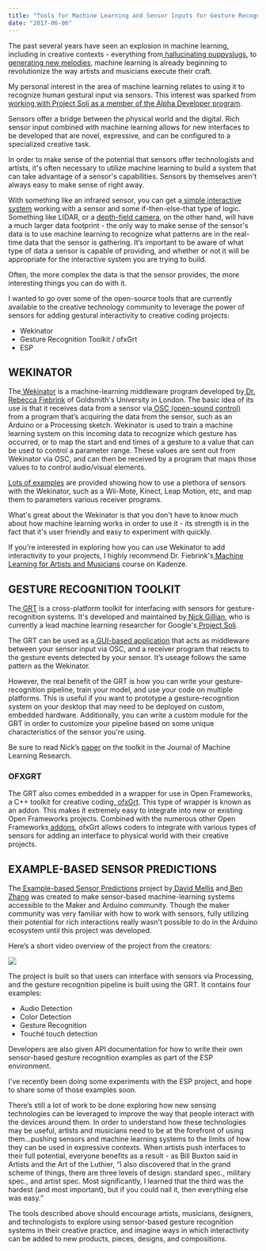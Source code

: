 ```yaml
---
title: "Tools for Machine Learning and Sensor Inputs for Gesture Recognition"
date: "2017-06-06"
---
```



The past several years have seen an explosion in machine learning, including in creative contexts - everything from[ hallucinating puppyslugs](https://research.googleblog.com/2015/06/inceptionism-going-deeper-into-neural.html), to[ generating new melodies](https://magenta.tensorflow.org/welcome-to-magenta), machine learning is already beginning to revolutionize the way artists and musicians execute their craft.

My personal interest in the area of machine learning relates to using it to recognize human gestural input via sensors. This interest was sparked from [working with Project Soli as a member of the Alpha Developer program](https://www.nickarner.com/project-soli-alpha-developers-program).

Sensors offer a bridge between the physical world and the digital. Rich sensor input combined with machine learning allows for new interfaces to be developed that are novel, expressive, and can be configured to a specialized creative task.

In order to make sense of the potential that sensors offer technologists and artists, it's often necessary to utilize machine learning to build a system that can take advantage of a sensor's capabilities. Sensors by themselves aren't always easy to make sense of right away.

With something like an infrared sensor, you can get a[ simple interactive system](https://github.com/narner/ProximitySensing-With-Chirpino) working with a sensor and some if-then-else-that type of logic. Something like LIDAR, or a [depth-field camera](https://software.intel.com/en-us/realsense/home), on the other hand, will have a much larger data footprint - the only way to make sense of the sensor's data is to use machine learning to recognize what patterns are in the real-time data that the sensor is gathering. It’s important to be aware of what type of data a sensor is capable of providing, and whether or not it will be appropriate for the interactive system you are trying to build.

Often, the more complex the data is that the sensor provides, the more interesting things you can do with it.

I wanted to go over some of the open-source tools that are currently available to the creative technology community to leverage the power of sensors for adding gestural interactivity to creative coding projects:

- Wekinator
- Gesture Recognition Toolkit / ofxGrt
- ESP



## WEKINATOR

The[ Wekinator](http://www.wekinator.org/) is a machine-learning middleware program developed by[ Dr. Rebecca Fiebrink](http://www.doc.gold.ac.uk/~mas01rf/Rebecca_Fiebrink_Goldsmiths/welcome.html) of Goldsmith's University in London. The basic idea of its use is that it receives data from a sensor via[ OSC (open-sound control)](http://opensoundcontrol.org/) from a program that’s acquiring the data from the sensor, such as an Arduino or a Processing sketch. Wekinator is used to train a machine learning system on this incoming data to recognize which gesture has occurred, or to map the start and end times of a gesture to a value that can be used to control a parameter range. These values are sent out from Wekinator via OSC, and can then be received by a program that maps those values to to control audio/visual elements.

[Lots of examples](http://www.wekinator.org/examples/) are provided showing how to use a plethora of sensors with the Wekinator, such as a Wii-Mote, Kinect, Leap Motion, etc, and map them to parameters various receiver programs.

What's great about the Wekinator is that you don't have to know much about how machine learning works in order to use it - its strength is in the fact that it's user friendly and easy to experiment with quickly.

If you're interested in exploring how you can use Wekinator to add interactivity to your projects, I highly recommend Dr. Fiebrink's[ Machine Learning for Artists and Musicians](https://www.kadenze.com/courses/machine-learning-for-musicians-and-artists/info) course on Kadenze.

###  

## GESTURE RECOGNITION TOOLKIT

The[ GRT](https://github.com/nickgillian/grt) is a cross-platform toolkit for interfacing with sensors for gesture-recognition systems. It's developed and maintained by[ Nick Gillian](http://nickgillian.com/), who is currently a lead machine learning researcher for Google's[ Project Soli](https://atap.google.com/soli/).

The GRT can be used as a[ GUI-based application](http://www.nickgillian.com/wiki/pmwiki.php/GRT/GUI) that acts as middleware between your sensor input via OSC, and a receiver program that reacts to the gesture events detected by your sensor. It’s useage follows the same pattern as the Wekinator.

However, the real benefit of the GRT is how you can write your gesture-recognition pipeline, train your model, and use your code on multiple platforms. This is useful if you want to prototype a gesture-recognition system on your desktop that may need to be deployed on custom, embedded hardware. Additionally, you can write a custom module for the GRT in order to customize your pipeline based on some unique characteristics of the sensor you're using.

Be sure to read Nick’s [paper](http://jmlr.org/papers/volume15/gillian14a/gillian14a.pdf) on the toolkit in the Journal of Machine Learning Research.

### OFXGRT

The GRT also comes embedded in a wrapper for use in Open Frameworks, a C++ toolkit for creative coding,[ ofxGrt](https://github.com/nickgillian/ofxGrt). This type of wrapper is known as an addon. This makes it extremely easy to integrate into new or existing Open Frameworks projects. Combined with the numerous other Open Frameworks[ addons](http://ofxaddons.com/categories), ofxGrt allows coders to integrate with various types of sensors for adding an interface to physical world with their creative projects.



## EXAMPLE-BASED SENSOR PREDICTIONS

The[ Example-based Sensor Predictions](https://github.com/damellis/ESP) project by[ David Mellis](http://alumni.media.mit.edu/~mellis/) and[ Ben Zhang](https://www.benzhang.name/) was created to make sensor-based machine-learning systems accessible to the Maker and Arduino community. Though the maker community was very familiar with how to work with sensors, fully utilizing their potential for rich interactions really wasn't possible to do in the Arduino ecosystem until this project was developed.

Here’s a short video overview of the project from the creators:



[![](http://img.youtube.com/vi/5nDCG4vkFP0/0.jpg)](http://www.youtube.com/watch?v=5nDCG4vkFP0 "")



The project is built so that users can interface with sensors via Processing, and the gesture recognition pipeline is built using the GRT. It contains four examples:

- Audio Detection
- Color Detection
- Gesture Recognition
- Touché touch detection

Developers are also given API documentation for how to write their own sensor-based gesture recognition examples as part of the ESP environment.

I've recently been doing some experiments with the ESP project, and hope to share some of those examples soon.

There’s still a lot of work to be done exploring how new sensing technologies can be leveraged to improve the way that people interact with the devices around them. In order to understand how these technologies may be useful, artists and musicians need to be at the forefront of using them...pushing sensors and machine learning systems to the limits of how they can be used in expressive contexts. When artists push interfaces to their full potential, everyone benefits as a result - as Bill Buxton said in Artists and the Art of the Luthier, “I also discovered that in the grand scheme of things, there are three levels of design: standard spec., military spec., and artist spec. Most significantly, I learned that the third was the hardest (and most important), but if you could nail it, then everything else was easy.”

The tools described above should encourage artists, musicians, designers, and technologists to explore using sensor-based gesture recognition systems in their creative practice, and imagine ways in which interactivity can be added to new products, pieces, designs, and compositions.
